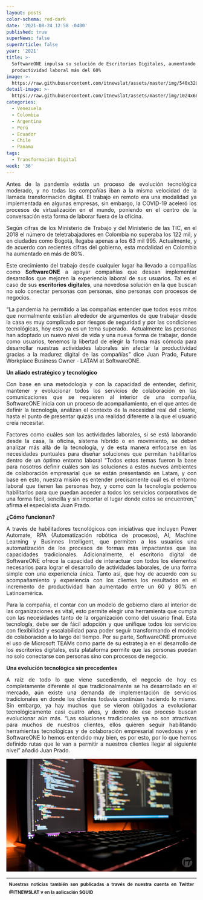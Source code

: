 ```yaml
---
layout: posts
color-schema: red-dark
date: '2021-08-24 12:58 -0400'
published: true
superNews: false
superArticle: false
year: '2021'
title: >-
  SoftwareONE impulsa su solución de Escritorios Digitales, aumentando la
  productividad laboral más del 60%
image: >-
  https://raw.githubusercontent.com/itnewslat/assets/master/img/540x320/Teclado-Monitor-p.jpg
detail-image: >-
  https://raw.githubusercontent.com/itnewslat/assets/master/img/1024x680/Teclado-Monitor-g.jpg
categories:
  - Venezuela
  - Colombia
  - Argentina
  - Perú
  - Ecuador
  - Chile
  - Panama
tags:
  - Transformación Digital
week: '36'
---
```

<p style="text-align: justify;">Antes de la pandemia existía un proceso de evolución tecnológica moderado, y no todas las compañías iban a la misma velocidad de la llamada transformación digital. El trabajo en remoto era una modalidad ya implementada en algunas empresas, sin embargo, la COVID-19 aceleró los procesos de virtualización en el mundo, poniendo en el centro de la conversación esta forma de laborar fuera de la oficina.</p>
<p style="text-align: justify;">Según cifras de los Ministerio de Trabajo y del Ministerio de las TIC, en el 2018 el número de teletrabajadores en Colombia no superaba los 122 mil, y en ciudades como Bogotá, llegaba apenas a los 63 mil 995. Actualmente, y de acuerdo con recientes cifras del gobierno, esta modalidad en Colombia ha aumentado en más de 80%.</p>
<p style="text-align: justify;">Este crecimiento del trabajo desde cualquier lugar ha llevado a compañías como <strong>SoftwareONE</strong> a apoyar compañías que desean implementar desarrollos que mejoren la experiencia laboral de sus usuarios. Tal es el caso de sus <strong>escritorios digitales</strong>, una novedosa solución en la que buscan no solo conectar personas con personas, sino personas con procesos de negocios.</p>
<p style="text-align: justify;">“La pandemia ha permitido a las compañías entender que todos esos mitos que normalmente existían alrededor de argumentos de que trabajar desde la casa es muy complicado por riesgos de seguridad y por las condiciones tecnológicas, hoy esto ya es un tema superado.  Actualmente las personas han adoptado un nuevo nivel de vida y una nueva forma de trabajar, donde como usuarios, tenemos la libertad de elegir la forma más cómoda para desarrollar nuestras actividades laborales sin afectar la productividad gracias a la madurez digital de las compañías” dice Juan Prado, Future Workplace Business Owner - LATAM at SoftwareONE.</p>
<p style="text-align: justify;"><strong>Un aliado estratégico y tecnológico</strong></p>
<p style="text-align: justify;">Con base en una metodología y con la capacidad de entender, definir, mantener y evolucionar todos los servicios de colaboración en las comunicaciones que se requieren al interior de una compañía, SoftwareONE inicia con un proceso de acompañamiento, en el que antes de definir la tecnología, analizan el contexto de la necesidad real del cliente, hasta el punto de presentar quizás una realidad diferente a la que el usuario creía necesitar.</p>
<p style="text-align: justify;">Factores como cuáles son las actividades laborales, si se está laborando desde la casa, la oficina, sistema híbrido o en movimiento, se deben analizar más allá de la tecnología, y de esta manera enfocarse en las necesidades puntuales para diseñar soluciones que permitan habilitarlos dentro de un óptimo entorno laboral “Todos estos temas fueron la base para nosotros definir cuáles son las soluciones a estos nuevos ambientes de colaboración empresarial que se están presentando en Latam, y con base en esto, nuestra misión es entender precisamente cuál es el entorno laboral que tienen las personas hoy, y como con la tecnología podemos habilitarlos para que puedan acceder a todos los servicios corporativos de una forma fácil, sencilla y sin importar el lugar donde estos se encuentren,” afirma el especialista Juan Prado.</p>
<p style="text-align: justify;"><strong>¿Cómo funcionan?</strong></p>
<p style="text-align: justify;">A través de habilitadores tecnológicos con iniciativas que incluyen Power Automate, RPA (Automatización robótica de procesos), AI, Machine Learning y Businnes Intelligent, que permiten a los usuarios una automatización de los procesos de formas más impactantes que las capacidades tradicionales. Adicionalmente, el escritorio digital de SoftwareONE ofrece la capacidad de interactuar con todos los elementos necesarios para lograr el desarrollo de actividades laborales, de una forma simple con una experiencia única. Tanto así, que hoy de acuerdo con su acompañamiento y experiencia con los clientes los resultados en el incremento de productividad han aumentado entre un 60 y 80% en Latinoamérica.</p>
<p style="text-align: justify;">Para la compañía, el contar con un modelo de gobierno claro al interior de las organizaciones es vital, esto permite elegir una herramienta que cumpla con las necesidades tanto de la organización como del usuario final. Esta tecnología, debe ser de fácil adopción y que unifique todos los servicios con flexibilidad y escalabilidad para poder seguir transformando el modelo de colaboración a lo largo del tiempo. Por su parte, SoftwareONE promueve el uso de Microsoft TEAMs como parte de su estrategia en el desarrollo de los escritorios digitales, esta plataforma permite que las personas puedan no solo conectarse con personas sino con procesos de negocio.</p>
<p style="text-align: justify;"><strong>Una evolución tecnológica sin precedentes</strong></p>
<p style="text-align: justify;">A raíz de todo lo que viene sucediendo, el negocio de hoy es completamente diferente al que tradicionalmente se ha desarrollado en el mercado, aún existe una demanda de implementación de servicios tradicionales en donde los clientes todavía continúan haciendo lo mismo. Sin embargo, ya hay muchos que se vieron obligados a evolucionar tecnológicamente casi cuatro años, y dentro de ese proceso buscan evolucionar aún más. “Las soluciones tradicionales ya no son atractivas para muchos de nuestros clientes, ellos quieren seguir habilitando herramientas tecnológicas y de colaboración empresarial novedosas y en SoftwareONE lo hemos entendido muy bien, es por esto, por lo que hemos definido rutas que le van a permitir a nuestros clientes llegar al siguiente nivel” añadió Juan Prado.</p>

![](https://raw.githubusercontent.com/itnewslat/assets/master/img/540x320/Teclado-Monitor-p.jpg)

<table style="height: 42px;" width="569">
<tbody>
<tr>
<td style="text-align: justify;"><sub><strong>Nuestras noticias también son publicadas a través de nuestra cuenta en Twitter <a href="https://twitter.com/itnewslat?lang=es">@ITNEWSLAT</a> y en la aplicación <a href="https://squidapp.co/en/">SQUID</a></strong></sub></td>
</tr>
</tbody>
</table>
